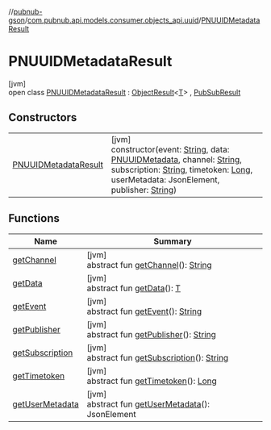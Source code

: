 //[pubnub-gson](../../../index.md)/[com.pubnub.api.models.consumer.objects_api.uuid](../index.md)/[PNUUIDMetadataResult](index.md)

# PNUUIDMetadataResult

[jvm]\
open class [PNUUIDMetadataResult](index.md) : [ObjectResult](../../../../pubnub-kotlin/com.pubnub.api.models.consumer.pubsub.objects/-object-result/index.md)&lt;[T](../../../../pubnub-kotlin/com.pubnub.api.models.consumer.pubsub.objects/-object-result/index.md)&gt; , [PubSubResult](../../../../pubnub-core/pubnub-core-api/pubnub-core-api/com.pubnub.api.models.consumer.pubsub/-pub-sub-result/index.md)

## Constructors

| | |
|---|---|
| [PNUUIDMetadataResult](-p-n-u-u-i-d-metadata-result.md) | [jvm]<br>constructor(event: [String](https://docs.oracle.com/javase/8/docs/api/java/lang/String.html), data: [PNUUIDMetadata](../-p-n-u-u-i-d-metadata/index.md), channel: [String](https://docs.oracle.com/javase/8/docs/api/java/lang/String.html), subscription: [String](https://docs.oracle.com/javase/8/docs/api/java/lang/String.html), timetoken: [Long](https://docs.oracle.com/javase/8/docs/api/java/lang/Long.html), userMetadata: JsonElement, publisher: [String](https://docs.oracle.com/javase/8/docs/api/java/lang/String.html)) |

## Functions

| Name | Summary |
|---|---|
| [getChannel](../../com.pubnub.api.models.consumer.objects_api.channel/-p-n-channel-metadata-result/index.md#745826242%2FFunctions%2F-395131529) | [jvm]<br>abstract fun [getChannel](../../com.pubnub.api.models.consumer.objects_api.channel/-p-n-channel-metadata-result/index.md#745826242%2FFunctions%2F-395131529)(): [String](https://docs.oracle.com/javase/8/docs/api/java/lang/String.html) |
| [getData](../../com.pubnub.api.models.consumer.objects_api.channel/-p-n-channel-metadata-result/index.md#1079843989%2FFunctions%2F-395131529) | [jvm]<br>abstract fun [getData](../../com.pubnub.api.models.consumer.objects_api.channel/-p-n-channel-metadata-result/index.md#1079843989%2FFunctions%2F-395131529)(): [T](../../../../pubnub-kotlin/com.pubnub.api.models.consumer.pubsub.objects/-object-result/index.md) |
| [getEvent](../../com.pubnub.api.models.consumer.objects_api.channel/-p-n-channel-metadata-result/index.md#1536410977%2FFunctions%2F-395131529) | [jvm]<br>abstract fun [getEvent](../../com.pubnub.api.models.consumer.objects_api.channel/-p-n-channel-metadata-result/index.md#1536410977%2FFunctions%2F-395131529)(): [String](https://docs.oracle.com/javase/8/docs/api/java/lang/String.html) |
| [getPublisher](../../com.pubnub.api.models.consumer.objects_api.channel/-p-n-channel-metadata-result/index.md#-1061072151%2FFunctions%2F-395131529) | [jvm]<br>abstract fun [getPublisher](../../com.pubnub.api.models.consumer.objects_api.channel/-p-n-channel-metadata-result/index.md#-1061072151%2FFunctions%2F-395131529)(): [String](https://docs.oracle.com/javase/8/docs/api/java/lang/String.html) |
| [getSubscription](../../com.pubnub.api.models.consumer.objects_api.channel/-p-n-channel-metadata-result/index.md#-1010911592%2FFunctions%2F-395131529) | [jvm]<br>abstract fun [getSubscription](../../com.pubnub.api.models.consumer.objects_api.channel/-p-n-channel-metadata-result/index.md#-1010911592%2FFunctions%2F-395131529)(): [String](https://docs.oracle.com/javase/8/docs/api/java/lang/String.html) |
| [getTimetoken](../../com.pubnub.api.models.consumer.objects_api.channel/-p-n-channel-metadata-result/index.md#1142058905%2FFunctions%2F-395131529) | [jvm]<br>abstract fun [getTimetoken](../../com.pubnub.api.models.consumer.objects_api.channel/-p-n-channel-metadata-result/index.md#1142058905%2FFunctions%2F-395131529)(): [Long](https://docs.oracle.com/javase/8/docs/api/java/lang/Long.html) |
| [getUserMetadata](../../com.pubnub.api.models.consumer.objects_api.channel/-p-n-channel-metadata-result/index.md#98903611%2FFunctions%2F-395131529) | [jvm]<br>abstract fun [getUserMetadata](../../com.pubnub.api.models.consumer.objects_api.channel/-p-n-channel-metadata-result/index.md#98903611%2FFunctions%2F-395131529)(): JsonElement |
